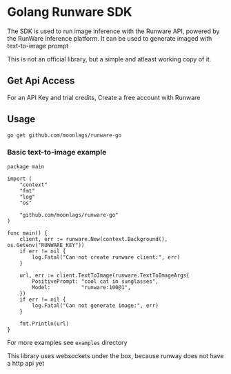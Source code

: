 # Golang Runware SDK

The SDK is used to run image inference with the Runware API, powered by the RunWare inference platform. It can be used to generate imaged with text-to-image prompt

This is not an official library, but a simple and atleast working copy of it.

## Get Api Access

For an API Key and trial credits, Create a free account with Runware

## Usage
 `go get github.com/moonlags/runware-go`

### Basic text-to-image example
```Golang
package main

import (
	"context"
	"fmt"
	"log"
	"os"

	"github.com/moonlags/runware-go"
)

func main() {
	client, err := runware.New(context.Background(), os.Getenv("RUNWARE_KEY"))
	if err != nil {
		log.Fatal("Can not create runware client:", err)
	}

	url, err := client.TextToImage(runware.TextToImageArgs{
		PositivePrompt: "cool cat in sunglasses",
		Model:          "runware:100@1",
	})
	if err != nil {
		log.Fatal("Can not generate image:", err)
	}

	fmt.Println(url)
}
```
For more examples see `examples` directory

This library uses websockets under the box, because runway does not have a http api yet
